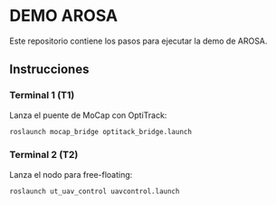 # DEMO AROSA

Este repositorio contiene los pasos para ejecutar la demo de AROSA.

## Instrucciones

### Terminal 1 (T1)

Lanza el puente de MoCap con OptiTrack:

```bash
roslaunch mocap_bridge optitack_bridge.launch
```

### Terminal 2 (T2)

Lanza el nodo para free-floating:

```bash
roslaunch ut_uav_control uavcontrol.launch
```
